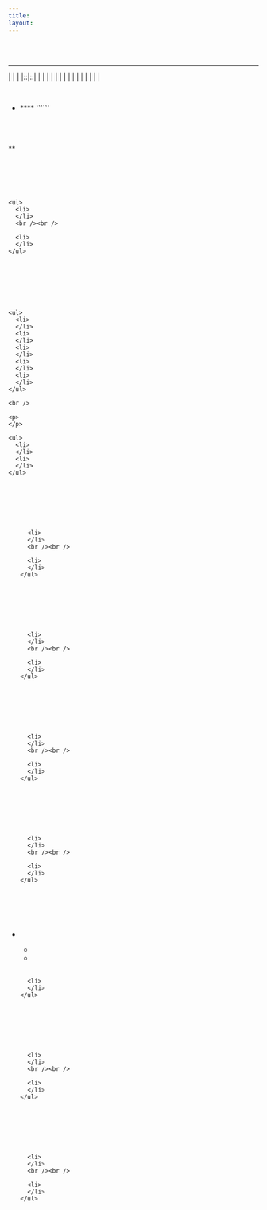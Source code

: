 ```yaml
---
title:
layout:
---
```

# 

<div class="infobox box text-center">
  <img src="" alt="" />
</div>

### 



** **



|  |  |
|::|::|
|  |  |
|  |  |
|  |  |
|  |  |
|  |  |

<br />  






- **** `````` 







<p style="text-align:center;">
  <img src="" alt="" />
</p>

<p style="text-align:center;">
  <img src="" alt="" />
</p>

<p style="text-align:center;">
  <img src="" alt="" />
</p>







### 

**

<br />

<p>
</p>

<div class="row">
  <div class="col-sm-12 col-md">
    <img src="" class="img-fluid mx-auto" alt="" />
  </div>
  
  <div class="col-sm-12 col-md">
    <br /><br /> 
    
    <ul>
      <li>
      </li>
      <br /><br /> 
      
      <li>
      </li>
    </ul>
  </div>
</div>

<br />

<p>
</p>

<div class="row">
  <div class="col-sm-12 col-md">
    <br /><br /><br /> <img src="" class="img-fluid mx-auto" alt="" />
  </div>
  
  <div class="col-sm-12 col-md">
    <p>
    </p>
    
    <ul>
      <li>
      </li>
      <li>
      </li>
      <li>
      </li>
      <li>
      </li>
      <li>
      </li>
    </ul>
    
    <br /> 
    
    <p>
    </p>
    
    <ul>
      <li>
      </li>
      <li>
      </li>
    </ul>
  </div>
</div>

<br />

<p>
</p>

<div class="row">
  <div class="col-sm-12 col-md">
    <img src="" class="img-fluid mx-auto" alt="" />
  </div>
  
  <div class="col-sm-12 col-md">
    <ul>
      <br /><br /> 
      
      <li>
      </li>
      <br /><br /> 
      
      <li>
      </li>
    </ul>
  </div>
</div>

<br />

<p>
</p>

<div class="row">
  <div class="col-sm-12 col-md">
    <img src="" class="img-fluid mx-auto" alt="" />
  </div>
  
  <div class="col-sm-12 col-md">
    <ul>
      <br /><br /> 
      
      <li>
      </li>
      <br /><br /> 
      
      <li>
      </li>
    </ul>
  </div>
</div>

<br />

<p>
</p>

<div class="row">
  <div class="col-sm-12 col-md">
    <img src="" class="img-fluid mx-auto" alt="" />
  </div>
  
  <div class="col-sm-12 col-md">
    <ul>
      <br /><br /> 
      
      <li>
      </li>
      <br /><br /> 
      
      <li>
      </li>
    </ul>
  </div>
</div>

<br />

<p>
</p>

<div class="row">
  <div class="col-sm-12 col-md">
    <img src="" class="img-fluid mx-auto" alt="" />
  </div>
  
  <div class="col-sm-12 col-md">
    <ul>
      <br /><br /> 
      
      <li>
      </li>
      <br /><br /> 
      
      <li>
      </li>
    </ul>
  </div>
</div>

<br />

<p>
</p>

<div class="row">
  <div class="col-sm-12 col-md">
    <br /><br /> <img src="" class="img-fluid mx-auto" alt="" />
  </div>
  
  <div class="col-sm-12 col-md">
    <ul>
      <li>
      </li>
      <ul>
        <li>
        </li>
        <li>
        </li>
      </ul>
      <br /> 
      
      <li>
      </li>
    </ul>
  </div>
</div>

<br />

<p>
</p>

<div class="row">
  <div class="col-sm-12 col-md">
    <img src="" class="img-fluid mx-auto" alt="" />
  </div>
  
  <div class="col-sm-12 col-md">
    <ul>
      <br /><br /> 
      
      <li>
      </li>
      <br /><br /> 
      
      <li>
      </li>
    </ul>
  </div>
</div>

<br />

<p>
</p>

<div class="row">
  <div class="col-sm-12 col-md">
    <img src="" class="img-fluid mx-auto" alt="" />
  </div>
  
  <div class="col-sm-12 col-md">
    <ul>
      <br /><br /> 
      
      <li>
      </li>
      <br /><br /> 
      
      <li>
      </li>
    </ul>
  </div>
</div>

<br />